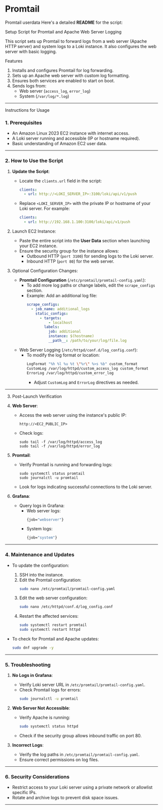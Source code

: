 # Promtail
Promtail userdata
Here's a detailed **README** for the script:



Setup Script for Promtail and Apache Web Server Logging

This script sets up Promtail to forward logs from a web server (Apache HTTP server) and system logs to a Loki instance. It also configures the web server with basic logging.

Features
1. Installs and configures Promtail for log forwarding.
2. Sets up an Apache web server with custom log formatting.
3. Ensures both services are enabled to start on boot.
4. Sends logs from:
   - Web server (`access_log`, `error_log`)
   - System (`/var/log/*.log`)

---

Instructions for Usage

### 1. Prerequisites
- An Amazon Linux 2023 EC2 instance with internet access.
- A Loki server running and accessible (IP or hostname required).
- Basic understanding of Amazon EC2 user data.

---

### 2. How to Use the Script
1. **Update the Script**:
   - Locate the `clients.url` field in the script:
     ```yaml
     clients:
       - url: http://<LOKI_SERVER_IP>:3100/loki/api/v1/push
     ```
   - Replace `<LOKI_SERVER_IP>` with the private IP or hostname of your Loki server. For example:
     ```yaml
     clients:
       - url: http://192.168.1.100:3100/loki/api/v1/push
     ```

2. Launch EC2 Instance:
   - Paste the entire script into the **User Data** section when launching your EC2 instance.
   - Ensure the security group for the instance allows:
     - Outbound HTTP (`port 3100`) for sending logs to the Loki server.
     - Inbound HTTP (`port 80`) for the web server.

3. Optional Configuration Changes:
   - **Promtail Configuration** (`/etc/promtail/promtail-config.yaml`):
     - To add more log paths or change labels, edit the `scrape_configs` section.
     - Example: Add an additional log file:
       ```yaml
       scrape_configs:
         - job_name: additional_logs
           static_configs:
             - targets:
                 - localhost
               labels:
                 job: additional
                 instance: $(hostname)
                 __path__: /path/to/your/log/file.log
       ```
   - Web Server Logging (`/etc/httpd/conf.d/log_config.conf`):
     - To modify the log format or location:
       ```bash
       LogFormat "%h %l %u %t \"%r\" %>s %b" custom_format
       CustomLog /var/log/httpd/custom_access_log custom_format
       ErrorLog /var/log/httpd/custom_error_log
       ```
       - Adjust `CustomLog` and `ErrorLog` directives as needed.

---

 3. Post-Launch Verification
1. **Web Server**:
   - Access the web server using the instance's public IP:
     ```
     http://<EC2_PUBLIC_IP>
     ```
   - Check logs:
     ```
     sudo tail -f /var/log/httpd/access_log
     sudo tail -f /var/log/httpd/error_log
     ```

2. **Promtail**:
   - Verify Promtail is running and forwarding logs:
     ```
     sudo systemctl status promtail
     sudo journalctl -u promtail
     ```
   - Look for logs indicating successful connections to the Loki server.

3. **Grafana**:
   - Query logs in Grafana:
     - Web server logs:
       ```bash
       {job="webserver"}
       ```
     - System logs:
       ```bash
       {job="system"}
       ```

---

### **4. Maintenance and Updates**
- To update the configuration:
  1. SSH into the instance.
  2. Edit the Promtail configuration:
     ```bash
     sudo nano /etc/promtail/promtail-config.yaml
     ```
  3. Edit the web server configuration:
     ```bash
     sudo nano /etc/httpd/conf.d/log_config.conf
     ```
  4. Restart the affected services:
     ```bash
     sudo systemctl restart promtail
     sudo systemctl restart httpd
     ```

- To check for Promtail and Apache updates:
  ```bash
  sudo dnf upgrade -y
  ```

---

### **5. Troubleshooting**
1. **No Logs in Grafana**:
   - Verify Loki server URL in `/etc/promtail/promtail-config.yaml`.
   - Check Promtail logs for errors:
     ```bash
     sudo journalctl -u promtail
     ```

2. **Web Server Not Accessible**:
   - Verify Apache is running:
     ```bash
     sudo systemctl status httpd
     ```
   - Check if the security group allows inbound traffic on port 80.

3. **Incorrect Logs**:
   - Verify the log paths in `/etc/promtail/promtail-config.yaml`.
   - Ensure correct permissions on log files.

---

### **6. Security Considerations**
- Restrict access to your Loki server using a private network or allowlist specific IPs.
- Rotate and archive logs to prevent disk space issues.

---
